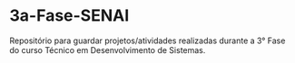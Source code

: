 # 3a-Fase-SENAI
Repositório para guardar projetos/atividades realizadas durante a 3° Fase do curso Técnico em Desenvolvimento de Sistemas.

